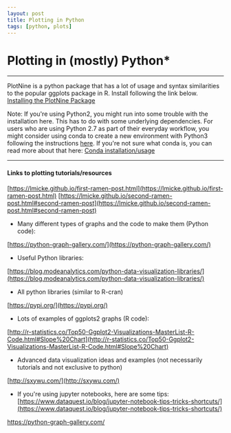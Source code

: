 ```yaml
---
layout: post
title: Plotting in Python
tags: [python, plots]
---
```


# Plotting in (mostly) Python*

* * *
PlotNine is a python package that has a lot of usage and syntax similarities to the popular ggplots package in R. Install following the link below. 
[Installing the PlotNine Package](https://plotnine.readthedocs.io/en/stable/installation.html)

Note: If you're using Python2, you might run into some trouble with the installation here. This has to do with some underlying dependencies. For users who are using Python 2.7 as part of their everyday workflow, you might consider using conda to create a new environment with Python3 following the instructions [here](https://docs.conda.io/projects/conda/en/latest/user-guide/getting-started.html). 
If you're not sure what conda is, you can read more about that here: [Conda installation/usage](2019-08-06-conda.md)

* * *

#### Links to plotting tutorials/resources

[https://lmicke.github.io/first-ramen-post.html](https://lmicke.github.io/first-ramen-post.html) [https://lmicke.github.io/second-ramen-post.html#second-ramen-post](https://lmicke.github.io/second-ramen-post.html#second-ramen-post)

*   Many different types of graphs and the code to make them (Python code):

[https://python-graph-gallery.com/](https://python-graph-gallery.com/)

*   Useful Python libraries:

[https://blog.modeanalytics.com/python-data-visualization-libraries/](https://blog.modeanalytics.com/python-data-visualization-libraries/)

*   All python libraries (similar to R-cran)

[https://pypi.org/](https://pypi.org/)

*   Lots of examples of ggplots2 graphs (R code):

[http://r-statistics.co/Top50-Ggplot2-Visualizations-MasterList-R-Code.html#Slope%20Chart](http://r-statistics.co/Top50-Ggplot2-Visualizations-MasterList-R-Code.html#Slope%20Chart)

*   Advanced data visualization ideas and examples (not necessarily tutorials and not exclusive to python)

[http://sxywu.com/](http://sxywu.com/)

*   If you're using jupyter notebooks, here are some tips: [https://www.dataquest.io/blog/jupyter-notebook-tips-tricks-shortcuts/](https://www.dataquest.io/blog/jupyter-notebook-tips-tricks-shortcuts/)

https://python-graph-gallery.com/
